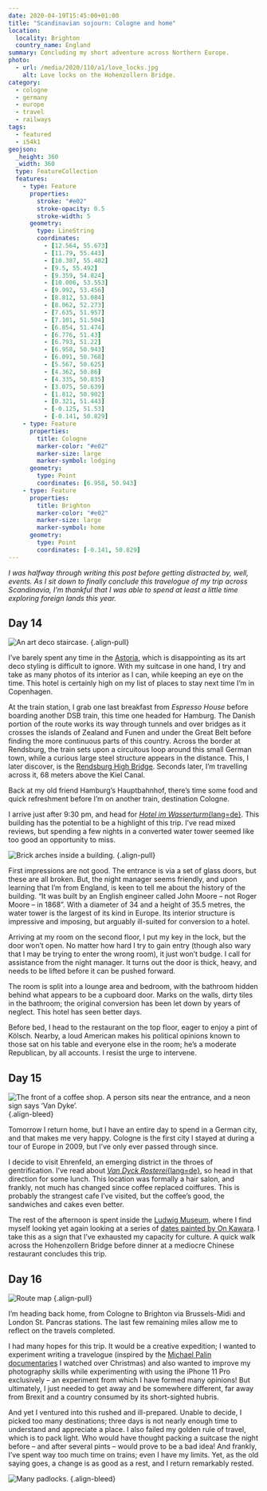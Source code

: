 ```yaml
---
date: 2020-04-19T15:45:00+01:00
title: "Scandinavian sojourn: Cologne and home"
location:
  locality: Brighton
  country_name: England
summary: Concluding my short adventure across Northern Europe.
photo:
  - url: /media/2020/110/a1/love_locks.jpg
    alt: Love locks on the Hohenzollern Bridge.
category:
  - cologne
  - germany
  - europe
  - travel
  - railways
tags:
  - featured
  - i54k1
geojson:
  _height: 360
  _width: 360
  type: FeatureCollection
  features:
    - type: Feature
      properties:
        stroke: "#e02"
        stroke-opacity: 0.5
        stroke-width: 5
      geometry:
        type: LineString
        coordinates:
          - [12.564, 55.673]
          - [11.79, 55.443]
          - [10.387, 55.402]
          - [9.5, 55.492]
          - [9.359, 54.824]
          - [10.006, 53.553]
          - [9.992, 53.456]
          - [8.812, 53.084]
          - [8.062, 52.273]
          - [7.635, 51.957]
          - [7.101, 51.504]
          - [6.854, 51.474]
          - [6.776, 51.43]
          - [6.793, 51.22]
          - [6.958, 50.943]
          - [6.091, 50.768]
          - [5.567, 50.625]
          - [4.362, 50.86]
          - [4.335, 50.835]
          - [3.075, 50.639]
          - [1.812, 50.902]
          - [0.321, 51.443]
          - [-0.125, 51.53]
          - [-0.141, 50.829]
    - type: Feature
      properties:
        title: Cologne
        marker-color: "#e02"
        marker-size: large
        marker-symbol: lodging
      geometry:
        type: Point
        coordinates: [6.958, 50.943]
    - type: Feature
      properties:
        title: Brighton
        marker-color: "#e02"
        marker-size: large
        marker-symbol: home
      geometry:
        type: Point
        coordinates: [-0.141, 50.829]
---
```


_I was halfway through writing this post before getting distracted by, well, events. As I sit down to finally conclude this travelogue of my trip across Scandinavia, I’m thankful that I was able to spend at least a little time exploring foreign lands this year._

## Day 14

![An art deco staircase.](/media/2020/110/a1/astoria_hotel.jpg "From the bright, refined interior of the Astoria Hotel…")
{.align-pull}

I’ve barely spent any time in the [Astoria][1], which is disappointing as its art deco styling is difficult to ignore. With my suitcase in one hand, I try and take as many photos of its interior as I can, while keeping an eye on the time. This hotel is certainly high on my list of places to stay next time I’m in Copenhagen.

At the train station, I grab one last breakfast from _Espresso House_ before boarding another DSB train, this time one headed for Hamburg. The Danish portion of the route works its way through tunnels and over bridges as it crosses the islands of Zealand and Funen and under the Great Belt before finding the more continuous parts of this country. Across the border at Rendsburg, the train sets upon a circuitous loop around this small German town, while a curious large steel structure appears in the distance. This, I later discover, is the [Rendsburg High Bridge][2]. Seconds later, I’m travelling across it, 68 meters above the Kiel Canal.

Back at my old friend Hamburg’s Hauptbahnhof, there’s time some food and quick refreshment before I’m on another train, destination Cologne.

I arrive just after 9:30 pm, and head for [_Hotel im Wasserturm_{lang=de}][3]. This building has the potential to be a highlight of this trip. I’ve read mixed reviews, but spending a few nights in a converted water tower seemed like too good an opportunity to miss.

![Brick arches inside a building.](/media/2020/110/a1/hotel_im_wasserturm.jpg "…to the dark, industrial vaults of *Hotel im Wasserturm*{lang=de}.")
{.align-pull}

First impressions are not good. The entrance is via a set of glass doors, but these are all broken. But, the night manager seems friendly, and upon learning that I’m from England, is keen to tell me about the history of the building. “It was built by an English engineer called John Moore – not Roger Moore – in 1868”. With a diameter of 34 and a height of 35.5 metres, the water tower is the largest of its kind in Europe. Its interior structure is impressive and imposing, but arguably ill-suited for conversion to a hotel.

Arriving at my room on the second floor, I put my key in the lock, but the door won’t open. No matter how hard I try to gain entry (though also wary that I may be trying to enter the wrong room), it just won’t budge. I call for assistance from the night manager. It turns out the door is thick, heavy, and needs to be lifted before it can be pushed forward.

The room is split into a lounge area and bedroom, with the bathroom hidden behind what appears to be a cupboard door. Marks on the walls, dirty tiles in the bathroom; the original conversion has been let down by years of neglect. This hotel has seen better days.

Before bed, I head to the restaurant on the top floor, eager to enjoy a pint of Kölsch. Nearby, a loud American makes his political opinions known to those sat on his table and everyone else in the room; he’s a moderate Republican, by all accounts. I resist the urge to intervene.

## Day 15

![The front of a coffee shop. A person sits near the entrance, and a neon sign says ‘Van Dyke’.](/media/2020/110/a1/van_dyck_rosterei.jpg "_Van Dyck Rosterei_{lang=de} in Ehrenfeld.")
{.align-bleed}

Tomorrow I return home, but I have an entire day to spend in a German city, and that makes me very happy. Cologne is the first city I stayed at during a tour of Europe in 2009, but I’ve only ever passed through since.

I decide to visit Ehrenfeld, an emerging district in the throes of gentrification. I’ve read about [_Van Dyck Rosterei_{lang=de}][4], so head in that direction for some lunch. This location was formally a hair salon, and frankly, not much has changed since coffee replaced coiffures. This is probably the strangest cafe I’ve visited, but the coffee’s good, the sandwiches and cakes even better.

The rest of the afternoon is spent inside the [Ludwig Museum][5], where I find myself looking yet again looking at a series of [dates painted by On Kawara][6]. I take this as a sign that I’ve exhausted my capacity for culture. A quick walk across the Hohenzollern Bridge before dinner at a mediocre Chinese restaurant concludes this trip.

## Day 16

![Route map](/media/2020/110/a1/route_map.png "Copenhagen to Brighton via Cologne.")
{.align-pull}

I’m heading back home, from Cologne to Brighton via Brussels-Midi and London St. Pancras stations. The last few remaining miles allow me to reflect on the travels completed.

I had many hopes for this trip. It would be a creative expedition; I wanted to experiment writing a travelogue (inspired by the [Michael Palin documentaries][7] I watched over Christmas) and also wanted to improve my photography skills while experimenting with using the iPhone 11 Pro exclusively – an experiment from which I have formed many opinions! But ultimately, I just needed to get away and be somewhere different, far away from Brexit and a country consumed by its short-sighted hubris.

And yet I ventured into this rushed and ill-prepared. Unable to decide, I picked too many destinations; three days is not nearly enough time to understand and appreciate a place. I also failed my golden rule of travel, which is to pack light. Who would have thought packing a suitcase the night before – and after several pints – would prove to be a bad idea! And frankly, I’ve spent way too much time on trains; even I have my limits. Yet, as the old saying goes, a change is as good as a rest, and I return remarkably rested.

![Many padlocks.](/media/2020/110/a1/love_locks.jpg "Love locks on the Hohenzollern Bridge.")
{.align-bleed}

[1]: https://www.brochner-hotels.dk/hotel-astoria/
[2]: https://en.wikipedia.org/wiki/Rendsburg_High_Bridge
[3]: https://www.hotel-im-wasserturm.de/en/
[4]: https://vandyckkaffee.de
[5]: https://www.museum-ludwig.de/en.html
[6]: https://uk.phaidon.com/agenda/art/articles/2014/july/14/on-kawaras-date-paintings-explained/
[7]: https://www.bbc.co.uk/programmes/b008n8yy

